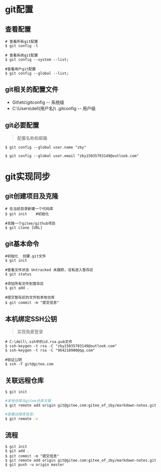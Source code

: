 # git配置

## 查看配置

```shell
# 查看所有git配置
$ git config -l

# 查看系统git配置
$ git config --system --list;

#查看用户git配置
$ git config --global --list;
```

## git相关的配置文件

- Git\etc\gitconfig -- 系统级
- C:\Users\dell(用户名)\ .gitconfig -- 用户级

## git必要配置

> 配置名称和邮箱

```shell
$ git config --global user.name "zby"

$ git config --global user.email "zby15035703149@outlook.com"
```

# git实现同步

## git创建项目及克隆

```shell
# 在当前目录新建一个代码库
$ git init    #初始化

#克隆一个gitee/github项目
$ git clone [URL]
```

## git基本命令

```shell
#初始化  创建.git文件
$ git init

#查看文件状态 Untracked 未跟踪，没有进入暂存区 
$ git status 

#添加所有文件到暂存区
$ git add .

#提交暂存区的文件到本地仓库
$ git commit -m "提交信息"
```

## 本机绑定SSH公钥

> 实现免密登录

```shell
# C:\dell\.ssh中的id.rsa.pub文件
$ ssh-keygen -t rsa -C "zby15035703149@outlook.com"
$ ssh-keygen -t rsa -C "964218980@qq.com"

#验证公钥
$ ssh -T git@gitee.com
```

## 关联远程仓库

```sh
$ git init

#本地仓库与gitee仓库关联
$ git remote add origin git@gitee.com:gitee_of_zby/markdown-notes.git

#查看远程库信息:
$ git remote -v 
```

## 流程

```shell
$ git init
$ git add .
$ git commit -m "提交信息"
$ git remote add origin git@gitee.com:gitee_of_zby/markdown-notes.git
$ git push -u origin master
```